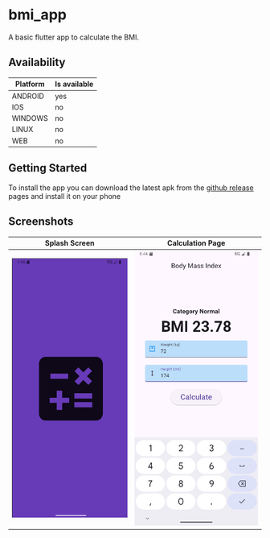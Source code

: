 # bmi_app

A basic flutter app to calculate the BMI.

## Availability

| Platform | Is available |
|----------|--------------|
| ANDROID  | yes          |
| IOS      | no           |
| WINDOWS  | no           |
| LINUX    | no           |
| WEB      | no           |

## Getting Started

To install the app you can download the latest apk from the [github release](https://github.com/shreyanshu-shubham/bmi_app/releases) pages and install it on your phone

## Screenshots

|       Splash Screen       |     Calculation Page      |
|:-------------------------:|:-------------------------:|
| ![](documentation/01.png) | ![](documentation/02.png) |